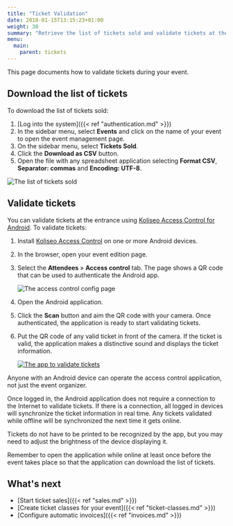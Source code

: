 ```yaml
---
title: "Ticket Validation"
date: 2018-01-15T13:15:23+01:00
weight: 30
summary: "Retrieve the list of tickets sold and validate tickets at the venue."
menu:
  main:
    parent: tickets
---
```


This page documents how to validate tickets during your event.

## Download the list of tickets

To download the list of tickets sold:

1. [Log into the system]({{< ref "authentication.md" >}})
1. In the sidebar menu, select **Events** and click on the name of your event to open the event management page.
1. On the sidebar menu, select **Tickets Sold**.
1. Click the **Download as CSV** button.
1. Open the file with any spreadsheet application selecting **Format CSV**, **Separator: commas** and **Encoding: UTF-8**.

![The list of tickets sold](/img/screenshots/tickets/download-tickets.avif)

## Validate tickets

<figure class="animation-container"></figure>

You can validate tickets at the entrance using [Koliseo Access Control for Android](https://play.google.com/store/apps/details?id=com.koliseo.accesscontrol). To validate tickets:

1. Install [Koliseo Access Control](https://play.google.com/store/apps/details?id=com.koliseo.accesscontrol) on one or more Android devices.
2. In the browser, open your event edition page.
3. Select the **Attendees** &raquo; **Access control** tab. The page shows a QR code that can be used to authenticate the Android app.

   ![The access control config page](/img/screenshots/tickets/access-control-qr.jpg)

4. Open the Android application.
5. Click the **Scan** button and aim the QR code with your camera. Once authenticated, the application is ready to start validating tickets.
6. Put the QR code of any valid ticket in front of the camera. If the ticket is valid, the application makes a distinctive sound and displays the ticket information.

   [![The app to validate tickets](/img/screenshots/tickets/access-control-app.jpg)](https://play.google.com/store/apps/details?id=com.koliseo.accesscontrol)

<aside class="note">
Anyone with an Android device can operate the access control application, not just the event organizer.
</aside>

Once logged in, the Android application does not require a connection to the Internet to validate tickets. If there is a connection, all logged in devices will synchronize the ticket information in real time. Any tickets validated while offline will be synchronized the next time it gets online.

Tickets do not have to be printed to be recognized by the app, but you may need to adjust the brightness of the device displaying it.

<aside class="note">
Remember to open the application while online at least once before the event takes place so that the application can download the list of tickets. 
</aside>

## What's next

- [Start ticket sales]({{< ref "sales.md" >}})
- [Create ticket classes for your event]({{< ref "ticket-classes.md" >}})
- [Configure automatic invoices]({{< ref "invoices.md" >}})

<script src="/js/lottie_light.min.js"></script>
<script>
lottie.loadAnimation({
  container: document.querySelector('.animation-container'),
  renderer: 'svg',
  loop: true,
  autoplay: true,
  path: '/img/qr-scan.json'
});
</script>
